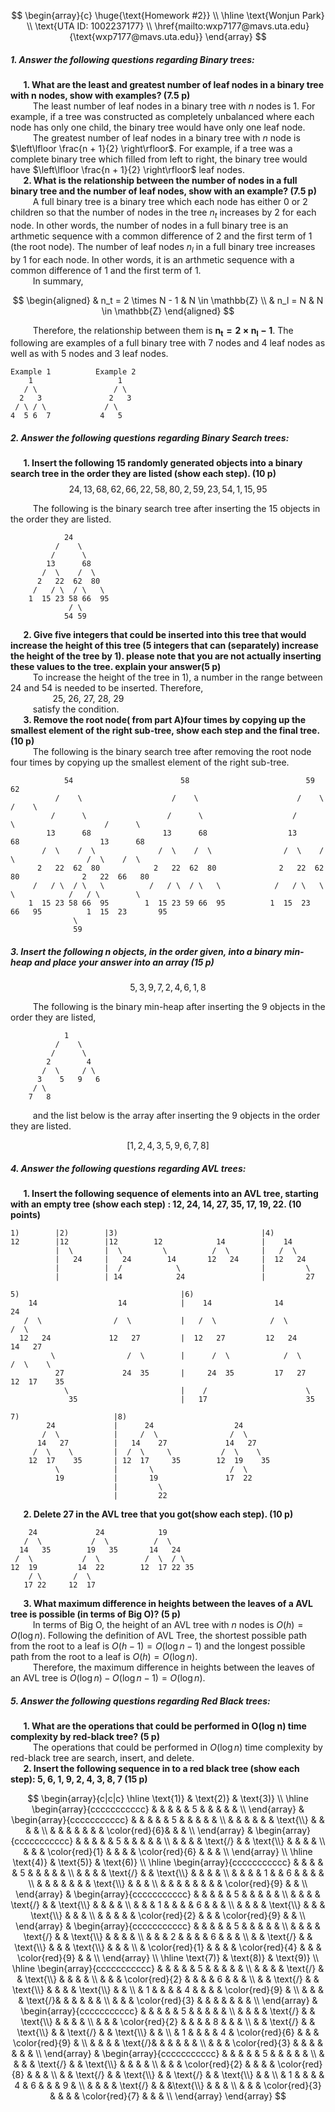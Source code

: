 $$
\begin{array}{c}
\huge{\text{Homework #2}} \\
\hline
\text{Wonjun Park} \\
\text{UTA ID: 1002237177} \\
\href{mailto:wxp7177@mavs.uta.edu}{\text{wxp7177@mavs.uta.edu}}
\end{array}
$$

##### 1. Answer the following questions regarding Binary trees:

$\quad$ **1. What are the least and greatest number of leaf nodes in a binary tree with n nodes, show with examples? (7.5 p)** \
$\qquad$ The least number of leaf nodes in a binary tree with $n$ nodes is 1. For example, if a tree was constructed as completely unbalanced where each node has only one child, the binary tree would have only one leaf node. \
$\qquad$ The greatest number of leaf nodes in a binary tree with $n$ node is $\left\lfloor \frac{n + 1}{2} \right\rfloor$. For example, if a tree was a complete binary tree which filled from left to right, the binary tree would have $\left\lfloor \frac{n + 1}{2} \right\rfloor$ leaf nodes. \
$\quad$ **2. What is the relationship between the number of nodes in a full binary tree and the number of leaf nodes, show with an example? (7.5 p)** \
$\qquad$ A full binary tree is a binary tree which each node has either 0 or 2 children so that the number of nodes in the tree $n_t$ increases by 2 for each node. In other words, the number of nodes in a full binary tree is an arthmetic sequence with a common difference of 2 and the first term of 1 (the root node). The number of leaf nodes $n_l$ in a full binary tree increases by 1 for each node. In other words, it is an arthmetic sequence with a common difference of 1 and the first term of 1. \
$\qquad$ In summary,

$$
\begin{aligned}
& n_t = 2 \times N - 1 & N \in \mathbb{Z} \\
& n_l = N & N \in \mathbb{Z}
\end{aligned}
$$

$\qquad$ Therefore, the relationship between them is $\mathbf{n_t = 2 \times n_l - 1}$. The following are examples of a full binary tree with 7 nodes and 4 leaf nodes as well as with 5 nodes and 3 leaf nodes.

``` plaintext
Example 1          Example 2
    1                   1
   / \                 / \
  2   3               2   3
 / \ / \             / \
4  5 6  7           4   5
```


##### 2. Answer the following questions regarding Binary Search trees:

$\quad$ **1. Insert the following 15 randomly generated objects into a binary search tree in the order they are listed (show each step). (10 p)**
$$24, 13, 68, 62, 66, 22, 58, 80, 2, 59, 23, 54, 1, 15, 95$$

$\qquad$ The following is the binary search tree after inserting the 15 objects in the order they are listed.

``` plaintext
            24
          /    \
         /      \
        13      68
       /  \    /  \
      2   22  62  80
     /   / \  / \   \
    1  15 23 58 66  95
             / \
            54 59
```

$\quad$ **2. Give five integers that could be inserted into this tree that would increase the height of this tree (5 integers  that can (separately) increase the height of the tree by 1). please note that you are not actually inserting these values to the tree. explain your answer(5 p)** \
$\qquad$ To increase the height of the tree in 1), a number in the range between 24 and 54 is needed to be inserted. Therefore, \
$\qquad\qquad$ 25, 26, 27, 28, 29 \
$\qquad$ satisfy the condition. \
$\quad$ **3. Remove the root node( from part A)four times by copying up the smallest element of the right sub-tree, show each step and the final tree. (10 p)** \
$\qquad$ The following is the binary search tree after removing the root node four times by copying up the smallest element of the right sub-tree.

``` plaintext
            54                        58                          59                          62
          /    \                    /    \                      /    \                      /    \
         /      \                  /      \                    /      \                    /      \
        13      68                13      68                  13      68                  13      68
       /  \    /  \              /  \    /  \                /  \    /  \                /  \    /  \
      2   22  62  80            2   22  62  80              2   22  62  80              2   22  66   80
     /   / \  / \   \          /   / \  / \   \            /   / \   \    \            /   / \        \
    1  15 23 58 66  95        1  15 23 59 66  95          1  15  23  66   95          1  15  23       95
              \
              59
```

##### 3. Insert the following n objects, in the order given, into a binary min-heap and place your answer into an array (15 p)

$$5, 3, 9, 7, 2, 4, 6, 1, 8$$

$\qquad$ The following is the binary min-heap after inserting the 9 objects in the order they are listed,

``` plaintext
            1
          /    \
         /      \
        2        4
       /  \     / \
      3    5   9   6
     / \
    7   8
```

$\qquad$ and the list below is the array after inserting the 9 objects in the order they are listed.

$$[1, 2, 4, 3, 5, 9, 6, 7, 8]$$

##### 4. Answer the following questions regarding AVL trees:

$\quad$ **1. Insert the following sequence of elements into an AVL tree, starting with an empty tree (show each step) : 12, 24, 14, 27, 35, 17, 19, 22. (10 points)**

``` plaintext
1)        |2)        |3)                                |4)
12        |12        |12        12            14        |    14
          |  \       |  \         \          /  \       |   /  \
          |   24     |   24        14       12   24     |  12   24
          |          |  /            \                  |         \
          |          | 14            24                 |         27
```

``` plaintext
5)                                    |6)
    14                  14            |    14              14                24
   /  \                /  \           |   /  \            /  \              /  \
  12   24             12   27         |  12   27         12   24           14   27
         \                /  \        |      /  \            /  \         /  \    \
          27             24  35       |     24  35         17   27       12  17    35
            \                         |    /                      \
             35                       |   17                      35
```

``` plaintext
7)                     |8)
        24             |      24                  24
       /  \            |     /  \                /  \
      14   27          |   14    27             14   27
     /  \    \         |  /  \     \           /  \    \
    12  17    35       | 12  17     35        12  19    35
          \            |       \                 /  \
          19           |       19               17  22
                       |         \
                       |         22
```

$\quad$ **2. Delete 27 in the AVL tree that you got(show each step). (10 p)**

``` plaintext
    24             24            19
   /  \           /  \          /  \
  14   35        19   35       14   24
 /  \           /  \          /  \  / \
12  19         14  22        12  17 22 35
    / \       /  \
   17 22     12  17
```

$\quad$ **3. What maximum difference in heights between the leaves of a AVL tree is possible (in terms of Big O)? (5 p)** \
$\qquad$ In terms of Big O, the height of an AVL tree with $n$ nodes is $O(h) = O(\log n)$. Following the definition of AVL Tree, the shortest possible path from the root to a leaf is $O(h - 1) = O(\log n - 1)$ and the longest possible path from the root to a leaf is $O(h) = O(\log n)$. \
$\qquad$ Therefore, the maximum difference in heights between the leaves of an AVL tree is $O(\log n) - O(\log n - 1) = O(\log n)$.

##### 5. Answer the following questions regarding Red Black trees:

$\quad$ **1. What are the operations that could be performed in O(log n) time complexity by red-black tree? (5 p)** \
$\qquad$ The operations that could be performed in $O(\log n)$ time complexity by red-black tree are search, insert, and delete. \
$\quad$ **2. Insert the following sequence in to a red black tree (show each step): 5, 6, 1, 9, 2, 4, 3, 8, 7 (15 p)**

$$
\begin{array}{c|c|c}
\hline
\text{1)} & \text{2)} & \text{3)} \\
\hline
\begin{array}{ccccccccccc}
& &  &  &  & 5  &  &  &  &  &  \\
\end{array} &
\begin{array}{ccccccccccc}
& &  &  &  & 5 &  &  &  &  &  \\
& &  &  &  &   & \text{\\} & &  &  &  \\
& &  &  &  &  &  &  \color{red}{6}&  &  &  \\
\end{array} &
\begin{array}{ccccccccccc}
& &  &  &  & 5 &  &  &  &  &  \\
& &  &  & \text{/}  &   & \text{\\} & &  &  &  \\
&  &  & \color{red}{1} &   &  &  &  \color{red}{6} &  &  &  \\
\end{array} \\
\hline
\text{4)} & \text{5)} & \text{6)} \\
\hline
\begin{array}{ccccccccccc}
& &  &  &  & 5 &  &  &  &  &  \\
& &  &  & \text{/}  &   & \text{\\} & &  &  &  \\
& &  &  &  1 &  & 6 &  &  &  &  \\
& &  &  & & & & \text{\\} &  &  &  \\
& &  &  &  &  &  &  &  \color{red}{9} &  &  \\
\end{array} &
\begin{array}{ccccccccccc}
& &  &  &  & 5 &  &  &  &  &  \\
& &  &  & \text{/}  &   & \text{\\} & &  &  &  \\
&  &  & 1 &   &  &  &  6 &  &  &  \\
& &  & & \text{\\} & & & \text{\\} &  &  &  \\
& &  &  &  & \color{red}{2} &  &  &  \color{red}{9} &  &  \\
\end{array} &
\begin{array}{ccccccccccc}
& &  &  &  & 5 &  &  &  &  &  \\
& &  &  & \text{/}  &   & \text{\\} & &  &  &  \\
&  &  & 2 &   &  &  &  6 &  &  &  \\
& & \text{/} & & \text{\\} & & & \text{\\} &  &  &  \\
& \color{red}{1} &  &  &  & \color{red}{4} &  &  &  \color{red}{9} &  &  \\
\end{array} \\
\hline
\text{7)} & \text{8)} & \text{9)} \\
\hline
\begin{array}{ccccccccccc}
& &  &  &  & 5 &  &  &  &  &  \\
& &  &  & \text{/}  &   & \text{\\} & &  &  &  \\
&  &  & \color{red}{2} &   &  &  &  6 &  &  &  \\
& & \text{/} & & \text{\\} & & &  & \text{\\} &  &  \\
& 1 &  &  &  & 4 &  &  &   &  \color{red}{9} &  \\
& & &  & \text{/}& & & &  &  &  \\
& &  & \color{red}{3} &  &  &  &  &   &  &  \\
\end{array} &
\begin{array}{ccccccccccc}
& &  &  &  & 5 &  &  &  &  &  \\
& &  &  & \text{/}  &   & \text{\\} & &  &  &  \\
&  &  & \color{red}{2} &   &  &  &  8 &  &  &  \\
& & \text{/} & & \text{\\} & & \text{/}  &  & \text{\\} &  &  \\
& 1 &  &  &  & 4 & \color{red}{6} &  &  &  \color{red}{9} &  \\
& & &  & \text{/}& & & &  &  &  \\
& &  & \color{red}{3} &  &  &  &  &   &  &  \\
\end{array} &
\begin{array}{ccccccccccc}
& &  &  &  & 5 &  &  &  &  &  \\
& &  &  & \text{/}  &   & \text{\\} & &  &  &  \\
&  &  & \color{red}{2} &   &  &  &  \color{red}{8} &  &  &  \\
& & \text{/} & & \text{\\} & & \text{/}  &  & \text{\\} &  &  \\
& 1 &  &  &  & 4 & 6 &  &  &  9 &  \\
& & &  & \text{/} & & &\text{\\}  &  &  &  \\
& &  & \color{red}{3} &  &  &  & \color{red}{7}  &   &  &  \\
\end{array}
\end{array}
$$
